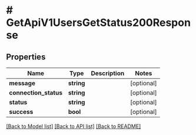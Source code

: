 # # GetApiV1UsersGetStatus200Response

## Properties

Name | Type | Description | Notes
------------ | ------------- | ------------- | -------------
**message** | **string** |  | [optional]
**connection_status** | **string** |  | [optional]
**status** | **string** |  | [optional]
**success** | **bool** |  | [optional]

[[Back to Model list]](../../README.md#models) [[Back to API list]](../../README.md#endpoints) [[Back to README]](../../README.md)
